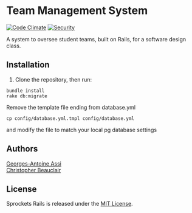 # Team Management System

[![Code Climate](https://codeclimate.com/github/DrShavargo/team-management-system.svg)](https://codeclimate.com/github/DrShavargo/team-management-system)
[![Security](https://hakiri.io/github/DrShavargo/team-management-system/master.svg)](https://hakiri.io/github/DrShavargo/team-management-system/master)

A system to oversee student teams, built on Rails, for a software design class.


## Installation

1. Clone the repository, then run:
```console
bundle install
rake db:migrate
```

Remove the template file ending from database.yml
```console
cp config/database.yml.tmpl config/database.yml
```
and modify the file to match your local pg database settings


## Authors

[Georges-Antoine Assi](https://github.com/DrShavargo)  
[Christopher Beauclair](https://github.com/Cbeaucl)

## License

Sprockets Rails is released under the [MIT License](MIT-LICENSE).
